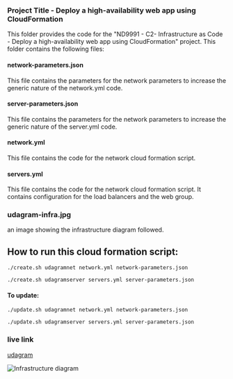 ### Project Title - Deploy a high-availability web app using CloudFormation
This folder provides the code for the "ND9991 - C2- Infrastructure as Code - Deploy a high-availability web app using CloudFormation" project. This folder contains the following files:




#### network-parameters.json
This file contains the parameters for the network parameters to increase the generic nature of the network.yml code.

#### server-parameters.json
This file contains the parameters for the network parameters to increase the generic nature of the server.yml code.

#### network.yml
This file contains the code for the network cloud formation script.

#### servers.yml
This file contains the code for the network cloud formation script. It contains configuration for the load balancers and the web group.

### udagram-infra.jpg
  an image showing the infrastructure diagram followed.

## How to run this cloud formation script:

```./create.sh udagramnet network.yml network-parameters.json ``` 

```./create.sh udagramserver servers.yml server-parameters.json ```

#### To update:
```./update.sh udagramnet network.yml network-parameters.json ```

```./update.sh udagramserver servers.yml server-parameters.json ```



### live link
[udagram](http://udagr-webap-1i521wm32u4ci-661153407.us-east-1.elb.amazonaws.com/)

![Infrastructure diagram](udagram-infra.jpeg)